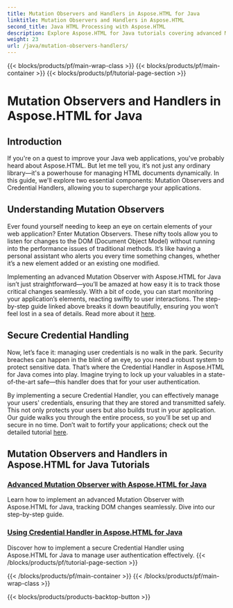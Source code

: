 ```yaml
---
title: Mutation Observers and Handlers in Aspose.HTML for Java
linktitle: Mutation Observers and Handlers in Aspose.HTML
second_title: Java HTML Processing with Aspose.HTML
description: Explore Aspose.HTML for Java tutorials covering advanced Mutation Observers and secure Credential Handlers to enhance your web applications.
weight: 23
url: /java/mutation-observers-handlers/
---
```


{{< blocks/products/pf/main-wrap-class >}}
{{< blocks/products/pf/main-container >}}
{{< blocks/products/pf/tutorial-page-section >}}

# Mutation Observers and Handlers in Aspose.HTML for Java

## Introduction

If you're on a quest to improve your Java web applications, you've probably heard about Aspose.HTML. But let me tell you, it’s not just any ordinary library—it's a powerhouse for managing HTML documents dynamically. In this guide, we'll explore two essential components: Mutation Observers and Credential Handlers, allowing you to supercharge your applications. 

## Understanding Mutation Observers

Ever found yourself needing to keep an eye on certain elements of your web application? Enter Mutation Observers. These nifty tools allow you to listen for changes to the DOM (Document Object Model) without running into the performance issues of traditional methods. It’s like having a personal assistant who alerts you every time something changes, whether it’s a new element added or an existing one modified. 

Implementing an advanced Mutation Observer with Aspose.HTML for Java isn’t just straightforward—you’ll be amazed at how easy it is to track those critical changes seamlessly. With a bit of code, you can start monitoring your application’s elements, reacting swiftly to user interactions. The step-by-step guide linked above breaks it down beautifully, ensuring you won’t feel lost in a sea of details. Read more about it [here](./mutation-observer/).

## Secure Credential Handling

Now, let’s face it: managing user credentials is no walk in the park. Security breaches can happen in the blink of an eye, so you need a robust system to protect sensitive data. That’s where the Credential Handler in Aspose.HTML for Java comes into play. Imagine trying to lock up your valuables in a state-of-the-art safe—this handler does that for your user authentication.

By implementing a secure Credential Handler, you can effectively manage your users' credentials, ensuring that they are stored and transmitted safely. This not only protects your users but also builds trust in your application. Our guide walks you through the entire process, so you’ll be set up and secure in no time. Don’t wait to fortify your applications; check out the detailed tutorial [here](./credential-handler/).

## Mutation Observers and Handlers in Aspose.HTML for Java Tutorials
### [Advanced Mutation Observer with Aspose.HTML for Java](./mutation-observer/)
Learn how to implement an advanced Mutation Observer with Aspose.HTML for Java, tracking DOM changes seamlessly. Dive into our step-by-step guide.
### [Using Credential Handler in Aspose.HTML for Java](./credential-handler/)
Discover how to implement a secure Credential Handler using Aspose.HTML for Java to manage user authentication effectively.
{{< /blocks/products/pf/tutorial-page-section >}}

{{< /blocks/products/pf/main-container >}}
{{< /blocks/products/pf/main-wrap-class >}}

{{< blocks/products/products-backtop-button >}}
